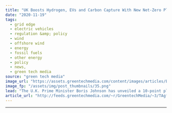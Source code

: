 ```yaml
---
title: "UK Boosts Hydrogen, EVs and Carbon Capture With New Net-Zero Plan"
date: "2020-11-19"
tags: 
  - grid edge
  - electric vehicles
  - regulation &amp; policy
  - wind
  - offshore wind
  - energy
  - fossil fuels
  - other energy
  - policy
  - news,
  - green tech media
source: "green tech media"
image_url: "https://assets.greentechmedia.com/content/images/articles/Boris_Johnson_in_cabinet_meeting_XL_credit_Pippa_Fowles_Number_10_Downing_St.jpg"
image_fp: "/assets/img/post_thumbnails/35.png"
lead: "The U.K. Prime Minister Boris Johnson has unveiled a 10-point plan to set the country on its way toward its 2050 net-zero goal; an accelerated EV rollout and a new hydrogen target are the standout pledges. While short on detail, the plan includes bet ..."
article_url: "http://feeds.greentechmedia.com/~r/GreentechMedia/~3/TAgfqYmsHaw/uk-unveils-ten-point-plan-to-be-net-zero-by-2050"
---
```


---
